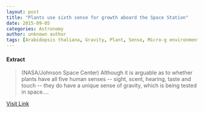 ```yaml
---
layout: post
title: "Plants use sixth sense for growth aboard the Space Station"
date: 2015-09-05
categories: Astronomy
author: unknown author
tags: [Arabidopsis thaliana, Gravity, Plant, Sense, Micro-g environment, Biology]
---
```





#### Extract
>(NASA/Johnson Space Center) Although it is arguable as to whether plants have all five human senses -- sight, scent, hearing, taste and touch -- they do have a unique sense of gravity, which is being tested in space....



[Visit Link](http://www.eurekalert.org/pub_releases/2015-04/nsc-pus040615.php)


